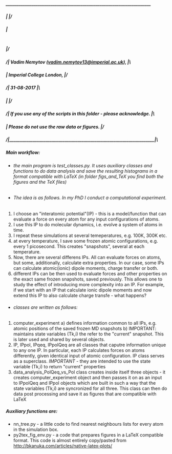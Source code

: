 #####   ____________________________________________________________________
##### \|                                                                    |/
##### \|<pre>                                                                    </pre>|/
##### /| Vadim Nemytov (vadim.nemytov13@imperial.ac.uk),                    |\
##### \| Imperial College London,                                           |/
##### /| 31-08-2017                                                         |\
##### \|                                                                    |/
##### /| If you use any of the scripts in this folder - please acknowledge. |\
##### \| Please do not use the raw data or figures.                         |/
##### /|____________________________________________________________________|\

##### Main workflow:
- ###### the main program is test_classes.py. It uses auxiliary classes and functions to do data analysis and save the resulting histograms in a format compatible with LaTeX (in folder figs_and_TeX you find both the figures and the TeX files)
- ###### The idea is as follows. In my PhD I conduct a computational experiment. 
1) I choose an "interatomic potential"(IP) - this is a model/function that can evaluate a force on every atom for any input configurations of atoms.
2) I use this IP to do molecular dynamics, i.e. evolve a system of atoms in time.
3) I repeat these simulations at several temeperatures, e.g. 100K, 300K etc.
4) at every temperature, I save some frozen atomic configurations, e.g. every 1 picosecond. This creates "snapshots", several at each temperature.
5) Now, there are several differens IPs. All can evaluate forces on atoms, but some, additionally, calculate extra properties. In our case, some IPs can calculate atomic(ionic) dipole moments, charge transfer or both.
6) different IPs can be then used to evaluate forces and other properties on the exact same frozen snapshots, saved previously. This allows one to study the effect of introducing more complexity into an IP. For example, if we start with an IP that calculate ionic dipole moments and now extend this IP to also calculate charge transfe - what happens?
- ###### classes are written as follows:
1) computer_experiment 
a) defines information common to all IPs, e.g. atomic positions of the saved frozen MD snapshots
b) IMPORTANT: maintains state variables (Tk,i) the refer to the "current" snapshot. This is later used and shared by several objects.
2) IP, IPpol, IPqeq, IPpolQeq are all classes that caputre information unique to any one IP. In particular, each IP calculates forces on atoms differently, given identical input of atomic configuration. IP class serves as a superclass. *IMPORTANT* - they are intended to use the state variable (Tk,i) to return "current" properties
3) data_analysis_PolQeq_vs_Pol class creates inside itself three objects - it creates computer_experiment object and then passes it on as an input to IPpolQeq and IPpol objects which are built in such a way that the state variables (Tk,i) are syncronized for all three. This class can then do data post processing and save it as figures that are compatible with LaTeX

##### Auxiliary functions are:
- nn_tree.py - a little code to find nearest neighbours lists for every atom in the simulation box.
- py2tex_fig_env.py - a code that prepares figures in a LaTeX compatible format. This code is almost entirely copy/pasted from http://bkanuka.com/articles/native-latex-plots/
